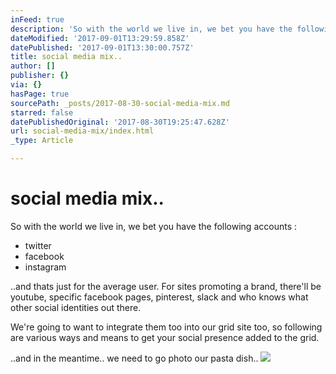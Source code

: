 ```yaml
---
inFeed: true
description: 'So with the world we live in, we bet you have the following accounts :'
dateModified: '2017-09-01T13:29:59.858Z'
datePublished: '2017-09-01T13:30:00.757Z'
title: social media mix..
author: []
publisher: {}
via: {}
hasPage: true
sourcePath: _posts/2017-08-30-social-media-mix.md
starred: false
datePublishedOriginal: '2017-08-30T19:25:47.628Z'
url: social-media-mix/index.html
_type: Article

---
```

# social media mix..

So with the world we live in, we bet you have the following accounts :

* twitter
* facebook
* instagram

..and thats just for the average user. For sites promoting a brand, there'll be youtube, specific facebook pages, pinterest, slack and who knows what other social identities out there.

We're going to want to integrate them too into our grid site too, so following are various ways and means to get your social presence added to the grid.

..and in the meantime.. we need to go photo our pasta dish.. ![](https://the-grid-user-content.s3-us-west-2.amazonaws.com/77393282-a164-4e72-a9be-4073653d749f.jpg)